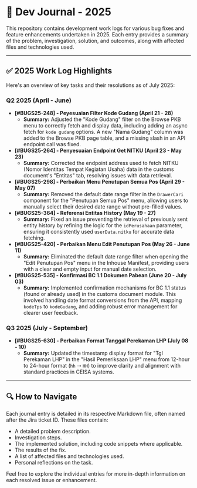 # 🚀 Dev Journal - 2025

This repository contains development work logs for various bug fixes and feature enhancements undertaken in 2025. Each entry provides a summary of the problem, investigation, solution, and outcomes, along with affected files and technologies used.

---

## ✅ 2025 Work Log Highlights

Here's an overview of key tasks and their resolutions as of July 2025:

### Q2 2025 (April - June)

* **[#BUGS25-248] - Peyesuaian Filter Kode Gudang (April 21 - 28)**
    * **Summary:** Adjusted the "Kode Gudang" filter on the Browse PKB menu to correctly fetch and display data, including adding an async fetch for `kode gudang` options. A new "Nama Gudang" column was added to the Browse PKB page table, and a missing slash in an API endpoint call was fixed.
* **[#BUGS25-264] - Penyesuaian Endpoint Get NITKU (April 23 - May 23)**
    * **Summary:** Corrected the endpoint address used to fetch NITKU (Nomor Identitas Tempat Kegiatan Usaha) data in the customs document's "Entitas" tab, resolving issues with data retrieval.
* **[#BUGS25-298] - Perbaikan Menu Penutupan Semua Pos (April 29 - May 07)**
    * **Summary:** Removed the default date range filter in the `DrawerCari` component for the "Penutupan Semua Pos" menu, allowing users to manually select their desired date range without pre-filled values.
* **[#BUGS25-364] - Referensi Entitas History (May 19 - 27)**
    * **Summary:** Fixed an issue preventing the retrieval of previously sent entity history by refining the logic for the `idPerusahaan` parameter, ensuring it consistently used `userData.nitku` for accurate data fetching.
* **[#BUGS25-420] - Perbaikan Menu Edit Penutupan Pos (May 26 - June 11)**
    * **Summary:** Eliminated the default date range filter when opening the "Edit Penutupan Pos" menu in the Inhouse Manifest, providing users with a clear and empty input for manual date selection.
* **[#BUGS25-535] - Konfirmasi BC 1.1 Dokumen Pabean (June 20 - July 03)**
    * **Summary:** Implemented confirmation mechanisms for BC 1.1 status (found or already used) in the customs document module. This involved handling date format conversions from the API, mapping `kodeTps` to `kodeGudang`, and adding robust error management for clearer user feedback.

### Q3 2025 (July - September)

* **[#BUGS25-630] - Perbaikan Format Tanggal Perekaman LHP (July 08 - 10)**
    * **Summary:** Updated the timestamp display format for "Tgl Perekaman LHP" in the "Hasil Pemeriksaan LHP" menu from 12-hour to 24-hour format (`hh` ➝ `HH`) to improve clarity and alignment with standard practices in CEISA systems.

---

## 🔍 How to Navigate

Each journal entry is detailed in its respective Markdown file, often named after the Jira ticket ID. These files contain:

* A detailed problem description.
* Investigation steps.
* The implemented solution, including code snippets where applicable.
* The results of the fix.
* A list of affected files and technologies used.
* Personal reflections on the task.

Feel free to explore the individual entries for more in-depth information on each resolved issue or enhancement.